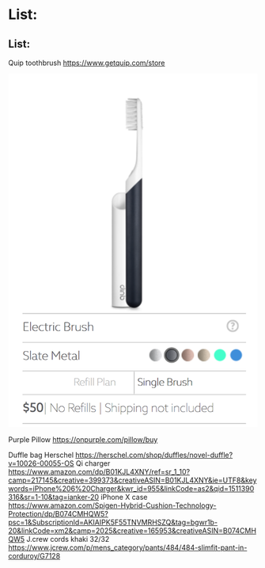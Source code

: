 # List:

## List:
Quip toothbrush https://www.getquip.com/store

![List-](images/List-.png)

Purple Pillow https://onpurple.com/pillow/buy

Duffle bag Herschel https://herschel.com/shop/duffles/novel-duffle?v=10026-00055-OS 
Qi charger https://www.amazon.com/dp/B01KJL4XNY/ref=sr_1_10?camp=217145&creative=399373&creativeASIN=B01KJL4XNY&ie=UTF8&keywords=iPhone%206%20Charger&kwr_id=955&linkCode=as2&qid=1511390316&sr=1-10&tag=ianker-20 
iPhone X case https://www.amazon.com/Spigen-Hybrid-Cushion-Technology-Protection/dp/B074CMHQW5?psc=1&SubscriptionId=AKIAIPK5F55TNVMRHSZQ&tag=bgwr1b-20&linkCode=xm2&camp=2025&creative=165953&creativeASIN=B074CMHQW5 
J.crew cords khaki 32/32 https://www.jcrew.com/p/mens_category/pants/484/484-slimfit-pant-in-corduroy/G7128


